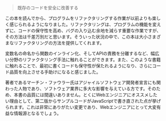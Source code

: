 > 既存のコードを安全に改善する

この本を読んでから、プログラムをリファクタリングする作業が以前よりも楽しく感じられるようになりました。リファクタリングは、プログラムの機能を変えずに、コードの保守性を高め、バグの入り込む余地を減らす重要な作業ですが、その方法は千差万別だと思います。そういった状況の中で、この本は大小さまざまなリファクタリングの方法を提供してくれます。

変数名の命名から関数のインライン化、そしてAPIの責務を分離するなど、幅広い分野のリファクタリング手法に触れることができます。また、このような書籍に触れることで、最初に書くコードも保守性が保たれるようになり、さらにコード品質を向上させる手助けになると感じました。

著者であるマーチン・ファウラー氏はアジャイルソフトウェア開発者宣言にも関わった人物であり、ソフトウェア業界に多大な影響を与えている方です。そのため、本書の品質には間違いありません。とくにWebエンジニアにオススメしたい理由として、第二版からサンプルコードがJavaScriptで書き直された点が挙げられます。これは非常にありがたい変更であり、Webエンジニアにとって大変有益な情報源となるでしょう。




